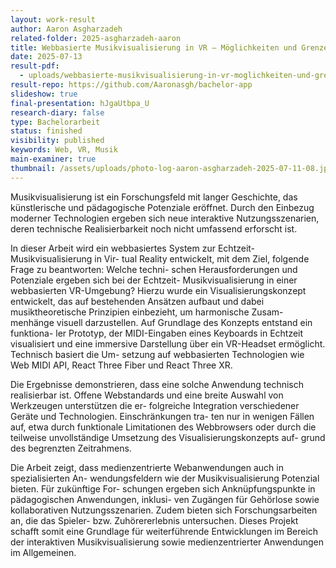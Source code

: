 ```yaml
---
layout: work-result
author: Aaron Asgharzadeh
related-folder: 2025-asgharzadeh-aaron
title: Webbasierte Musikvisualisierung in VR – Möglichkeiten und Grenzen
date: 2025-07-13
result-pdf:
  - uploads/webbasierte-musikvisualisierung-in-vr-moglichkeiten-und-grenzen-2025-ba-aaron.pdf
result-repo: https://github.com/Aaronasgh/bachelor-app
slideshow: true
final-presentation: hJgaUtbpa_U
research-diary: false
type: Bachelorarbeit
status: finished
visibility: published
keywords: Web, VR, Musik
main-examiner: true
thumbnail: /assets/uploads/photo-log-aaron-asgharzadeh-2025-07-11-08.jpg.jpg
---
```

Musikvisualisierung ist ein Forschungsfeld mit langer Geschichte, das künstlerische
und pädagogische Potenziale eröffnet. Durch den Einbezug moderner Technologien
ergeben sich neue interaktive Nutzungsszenarien, deren technische Realisierbarkeit
noch nicht umfassend erforscht ist.

In dieser Arbeit wird ein webbasiertes System zur Echtzeit-Musikvisualisierung in Vir-
tual Reality entwickelt, mit dem Ziel, folgende Frage zu beantworten: Welche techni-
schen Herausforderungen und Potenziale ergeben sich bei der Echtzeit-
Musikvisualisierung in einer webbasierten VR-Umgebung?
Hierzu wurde ein Visualisierungskonzept entwickelt, das auf bestehenden Ansätzen
aufbaut und dabei musiktheoretische Prinzipien einbezieht, um harmonische Zusam-
menhänge visuell darzustellen. Auf Grundlage des Konzepts entstand ein funktiona-
ler Prototyp, der MIDI-Eingaben eines Keyboards in Echtzeit visualisiert und eine
immersive Darstellung über ein VR-Headset ermöglicht. Technisch basiert die Um-
setzung auf webbasierten Technologien wie Web MIDI API, React Three Fiber und
React Three XR.

Die Ergebnisse demonstrieren, dass eine solche Anwendung technisch realisierbar ist.
Offene Webstandards und eine breite Auswahl von Werkzeugen unterstützen die er-
folgreiche Integration verschiedener Geräte und Technologien. Einschränkungen tra-
ten nur in wenigen Fällen auf, etwa durch funktionale Limitationen des Webbrowsers
oder durch die teilweise unvollständige Umsetzung des Visualisierungskonzepts auf-
grund des begrenzten Zeitrahmens.

Die Arbeit zeigt, dass medienzentrierte Webanwendungen auch in spezialisierten An-
wendungsfeldern wie der Musikvisualisierung Potenzial bieten. Für zukünftige For-
schungen ergeben sich Anknüpfungspunkte in pädagogischen Anwendungen, inklusi-
ven Zugängen für Gehörlose sowie kollaborativen Nutzungsszenarien. Zudem bieten
sich Forschungsarbeiten an, die das Spieler- bzw. Zuhörererlebnis untersuchen.
Dieses Projekt schafft somit eine Grundlage für weiterführende Entwicklungen im
Bereich der interaktiven Musikvisualisierung sowie medienzentrierter Anwendungen
im Allgemeinen.
